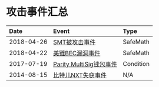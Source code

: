 # 攻击事件汇总

Date | Event | Type
:-|:-|:-
2018-04-26 |[SMT被攻击事件](https://zhuanlan.zhihu.com/p/36116810) |SafeMath
2018-04-22 |[美链BEC漏洞事件](https://learnblockchain.cn/2018/04/25/bec-overflow/) |SafeMath
2017-07-19 |[Parity MultiSig钱包事件](https://zhuanlan.zhihu.com/p/28346439) |Condition
2014-08-15 |[比特儿NXT失窃事件](http://www.8btc.com/bter49) | N/A

